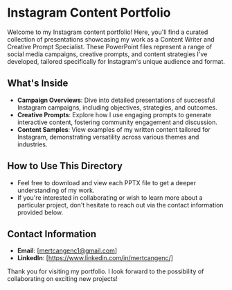# Instagram Content Portfolio

Welcome to my Instagram content portfolio! Here, you'll find a curated collection of presentations showcasing my work as a Content Writer and Creative Prompt Specialist. These PowerPoint files represent a range of social media campaigns, creative prompts, and content strategies I've developed, tailored specifically for Instagram's unique audience and format.

## What's Inside
- **Campaign Overviews**: Dive into detailed presentations of successful Instagram campaigns, including objectives, strategies, and outcomes.
- **Creative Prompts**: Explore how I use engaging prompts to generate interactive content, fostering community engagement and discussion.
- **Content Samples**: View examples of my written content tailored for Instagram, demonstrating versatility across various themes and industries.

## How to Use This Directory
- Feel free to download and view each PPTX file to get a deeper understanding of my work.
- If you're interested in collaborating or wish to learn more about a particular project, don't hesitate to reach out via the contact information provided below.

## Contact Information
- **Email**: [mertcangenc1@gmail.com]
- **LinkedIn**: [https://www.linkedin.com/in/mertcangenc/]

Thank you for visiting my portfolio. I look forward to the possibility of collaborating on exciting new projects!

